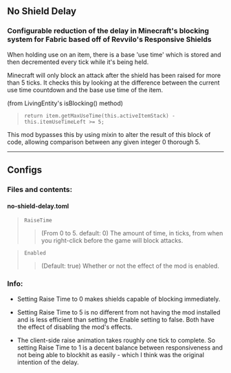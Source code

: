 ## No Shield Delay
### Configurable reduction of the delay in Minecraft's blocking system for Fabric based off of Revvilo's Responsive Shields

When holding use on an item, there is a base 'use time' which is stored and then decremented every tick while it's being held.

Minecraft will only block an attack after the shield has been raised for more than 5 ticks.
It checks this by looking at the difference between the current use time countdown and the base use time of the item.

(from LivingEntity's isBlocking() method)

> `return item.getMaxUseTime(this.activeItemStack) - this.itemUseTimeLeft >= 5;`

This mod bypasses this by using mixin to alter the result of this block of code, allowing comparison between any given integer 0 thorough 5.



----------
## Configs
### Files and contents:
#### no-shield-delay.toml

>`RaiseTime`
>> (From 0 to 5. default: 0) The amount of time, in ticks, from when you right-click before the game will block attacks.

>`Enabled`
>> (Default: true) Whether or not the effect of the mod is enabled.


### Info:
- Setting Raise Time to 0 makes shields capable of blocking immediately.


- Setting Raise Time to 5 is no different from not having the mod installed and is less efficient than setting the Enable setting to false. Both have the effect of disabling the mod's effects.


- The client-side raise animation takes roughly one tick to complete. So setting Raise Time to 1 is a decent balance between responsiveness and not being able to blockhit as easily - which I think was the original intention of the delay.